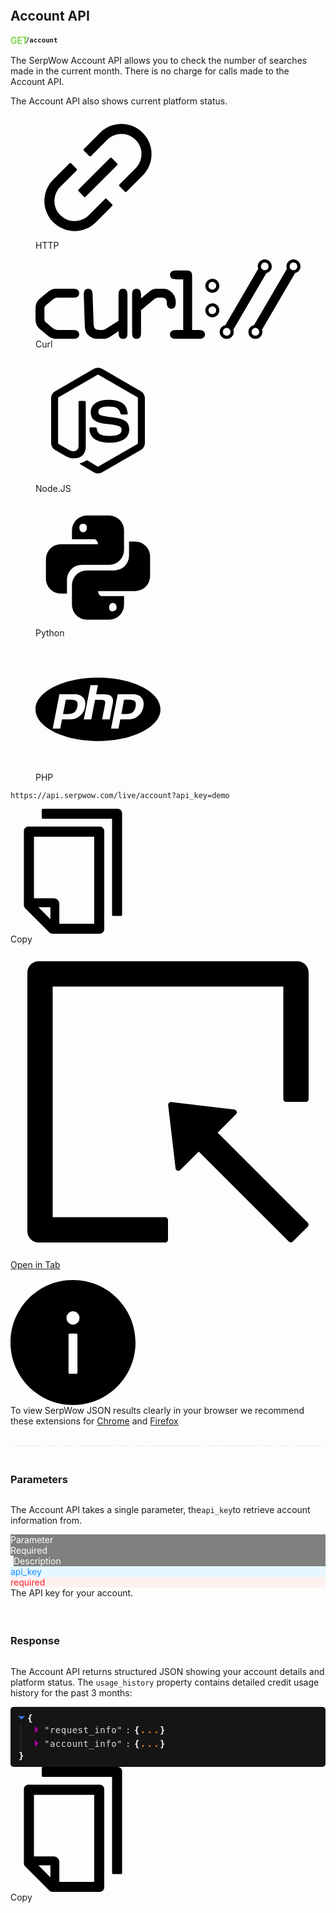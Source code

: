 <div class="documentation-main white col-lg-9 vc-one"><div class="fade-in visible" style="text-align: left;"><div style="padding-top: 30px; padding-bottom: 15px; border-bottom: 1px dashed rgb(232, 232, 232);"><div style="display: flex; justify-content: space-between;"><div><h2 id="accountapi">Account API</h2></div></div><div style="display: flex; margin-bottom: 15px;"><div style="align-self: center;"><div class="tag" style="background-color: rgb(246, 255, 237); color: rgb(82, 196, 26); border-color: rgb(183, 235, 143);">GET</div></div><div class="http-endpoint" style="align-self: center; font-size: 90%; margin-left: -4px; font-weight: bold;"><code>/account</code></div></div><div class="docwrap"><p>The SerpWow Account API allows you to check the number of searches made in the current month. There is no charge for calls made to the Account API.</p><p>The Account API also shows current platform status.</p><section class="codesample-tabs"><div class="image-list vc-one"><figure class="tab selected"><div><div><svg class="injected-svg" data-src="https://assets.api-cdn.com/serpwow/images/svg/icon-link.svg" height="200" p-id="1610" version="1.1" viewbox="64 64 896 896" width="200" xmlns="http://www.w3.org/2000/svg" xmlns:xlink="http://www.w3.org/1999/xlink">
<path d="M574 665.4a8.03 8.03 0 0 0-11.3 0L446.5 781.6c-53.8 53.8-144.6 59.5-204 0-59.5-59.5-53.8-150.2 0-204l116.2-116.2c3.1-3.1 3.1-8.2 0-11.3l-39.8-39.8a8.03 8.03 0 0 0-11.3 0L191.4 526.5c-84.6 84.6-84.6 221.5 0 306s221.5 84.6 306 0l116.2-116.2c3.1-3.1 3.1-8.2 0-11.3L574 665.4zm258.6-474c-84.6-84.6-221.5-84.6-306 0L410.3 307.6a8.03 8.03 0 0 0 0 11.3l39.7 39.7c3.1 3.1 8.2 3.1 11.3 0l116.2-116.2c53.8-53.8 144.6-59.5 204 0 59.5 59.5 53.8 150.2 0 204L665.3 562.6a8.03 8.03 0 0 0 0 11.3l39.8 39.8c3.1 3.1 8.2 3.1 11.3 0l116.2-116.2c84.5-84.6 84.5-221.5 0-306.1zM610.1 372.3a8.03 8.03 0 0 0-11.3 0L372.3 598.7a8.03 8.03 0 0 0 0 11.3l39.6 39.6c3.1 3.1 8.2 3.1 11.3 0l226.4-226.4c3.1-3.1 3.1-8.2 0-11.3l-39.5-39.6z"></path>
</svg></div></div><div>HTTP</div></figure><figure class="tab"><div><div><svg class="injected-svg" data-src="https://assets.api-cdn.com/serpwow/images/svg/logo-curl.svg" height="102.92578pt" id="svg4155" version="1.1" viewbox="0 0 343.05856 102.92578" width="343.05856pt" xmlns="http://www.w3.org/2000/svg" xmlns:cc="http://creativecommons.org/ns#" xmlns:dc="http://purl.org/dc/elements/1.1/" xmlns:rdf="http://www.w3.org/1999/02/22-rdf-syntax-ns#" xmlns:svg="http://www.w3.org/2000/svg" xmlns:xlink="http://www.w3.org/1999/xlink">
<metadata id="metadata4199">
<rdf:rdf>
<cc:work rdf:about="">
<dc:format>image/svg+xml</dc:format>
<dc:type rdf:resource="http://purl.org/dc/dcmitype/StillImage"></dc:type>
<dc:title></dc:title>
</cc:work>
</rdf:rdf>
</metadata>
<defs id="defs4157">
<g id="g4159">
<symbol id="glyph0-0" overflow="visible" style="overflow:visible">
<path d="m 73.359375,0 0,-84.171875 -60.125,0 0,84.171875 z m -9.625,-78.15625 L 43.296875,-47.5 22.84375,-78.15625 Z M 67.34375,-11.421875 46.890625,-42.09375 67.34375,-72.75 Z m -44.5,5.40625 20.453125,-30.65625 20.4375,30.65625 z M 19.234375,-72.75 39.6875,-42.09375 19.234375,-11.421875 Z m 0,0" id="path4162-8" style="stroke:none"></path>
</symbol>
<symbol id="glyph0-1" overflow="visible" style="overflow:visible">
<path d="m 15.03125,-26.8125 c 0,7.09375 1.328125,10.578125 6.859375,15.140625 l 8.53125,7.109375 C 35.828125,-0.125 38.59375,0 45.328125,0 l 18.28125,0 c 3.84375,0 7.9375,-0.84375 7.9375,-5.765625 0,-5.0625 -4.5625,-5.78125 -7.9375,-5.78125 l -20.3125,0 c -2.296875,0 -4.578125,-1.203125 -6.625,-2.890625 l -6.96875,-5.890625 c -1.8125,-1.4375 -3.125,-2.640625 -3.125,-4.921875 l 0,-14.3125 c 0,-2.28125 1.3125,-3.484375 3.125,-4.9375 l 6.96875,-5.890625 c 2.046875,-1.671875 4.328125,-2.875 6.625,-2.875 l 20.3125,0 c 3.375,0 7.9375,-0.734375 7.9375,-5.78125 0,-4.921875 -4.09375,-5.765625 -7.9375,-5.765625 l -18.28125,0 c -6.734375,0 -9.5,0.125 -14.90625,4.5625 l -8.53125,7.09375 C 16.359375,-48.578125 15.03125,-45.09375 15.03125,-38 Z m 0,0" id="path4165-9" style="stroke:none"></path>
</symbol>
<symbol id="glyph0-2" overflow="visible" style="overflow:visible">
<path d="m 71.546875,-56.875 c 0,-3.96875 -0.84375,-7.9375 -5.765625,-7.9375 -4.9375,0 -5.78125,3.96875 -5.78125,7.9375 L 60,-23.328125 43.046875,-12.625 c -1.078125,0.71875 -2.28125,1.078125 -3.609375,1.078125 l -3.84375,0 c -2.765625,0 -5.765625,-0.71875 -6.734375,-2.40625 -0.96875,-1.671875 -1.078125,-4.8125 -1.203125,-7.453125 L 26.453125,-56.875 c -0.125,-3.734375 -0.71875,-7.9375 -5.65625,-7.9375 -5.28125,0 -5.890625,4.453125 -5.765625,8.65625 l 1.203125,36.3125 c 0.234375,6.25 0.125,11.1875 5.296875,15.640625 C 25.375,-0.96875 28.984375,0 32.234375,0 l 8.53125,0 c 3.125,0 6.25,-1.4375 9.984375,-3.84375 l 9.375,-6.140625 0,1.921875 c 0,3.96875 0.84375,8.0625 5.765625,8.0625 6.140625,0 5.65625,-5.890625 5.65625,-8.53125 z m 0,0" id="path4168-10" style="stroke:none"></path>
</symbol>
<symbol id="glyph0-3" overflow="visible" style="overflow:visible">
<path d="m 15.03125,-7.9375 c 0,3.96875 0.84375,7.9375 5.765625,7.9375 4.9375,0 5.78125,-3.96875 5.78125,-7.9375 l 0,-29.21875 L 42.6875,-50.5 c 2.046875,-1.6875 3.609375,-2.765625 5.765625,-2.765625 l 3.375,0 c 2.765625,0 5.53125,0 6.96875,2.046875 C 60,-49.546875 60,-48.09375 60,-46.171875 c 0,3.71875 1.6875,7.09375 5.890625,7.09375 4.9375,0 5.65625,-4.09375 5.65625,-8.0625 0,-5.28125 -1.328125,-9.25 -5.171875,-13.109375 -3.125,-3.125 -6.84375,-4.5625 -11.296875,-4.5625 l -9.265625,0 c -3.609375,0 -6.96875,2.28125 -10.21875,4.921875 l -9.015625,7.46875 0,-4.703125 c 0,-3.84375 -1.203125,-7.6875 -5.78125,-7.6875 -5.28125,0 -5.765625,4.328125 -5.765625,8.53125 z m 0,0" id="path4171-11" style="stroke:none"></path>
</symbol>
<symbol id="glyph0-4" overflow="visible" style="overflow:visible">
<path d="m 49.296875,-80.5625 c 0,-6.859375 -1.921875,-8.0625 -8.53125,-8.0625 l -12.140625,0 c -3.859375,0 -7.9375,0.84375 -7.9375,5.765625 0,5.0625 4.5625,5.78125 7.9375,5.78125 l 9.140625,0 0,65.53125 -9.140625,0 c -3.859375,0 -7.9375,0.84375 -7.9375,5.78125 C 20.6875,-0.71875 25.25,0 28.625,0 l 29.328125,0 c 3.375,0 7.9375,-0.71875 7.9375,-5.765625 0,-4.9375 -4.078125,-5.78125 -7.9375,-5.78125 l -8.65625,0 z m 0,0" id="path4174-12" style="stroke:none"></path>
</symbol>
</g>
</defs>
<path d="m 333.97655,14.04297 c -2.74219,0 -4.96094,-2.22266 -4.96094,-4.96094 0,-2.74219 2.21875,-4.96094 4.96094,-4.96094 2.73828,0 4.96094,2.21875 4.96094,4.96094 0,2.73828 -2.22266,4.96094 -4.96094,4.96094 m -49.26953,84.76171 c -2.74219,0 -4.96094,-2.22265 -4.96094,-4.96093 0,-2.74219 2.21875,-4.96094 4.96094,-4.96094 2.73828,0 4.95703,2.21875 4.95703,4.96094 0,2.73828 -2.21875,4.96093 -4.95703,4.96093 M 333.97655,0 c -5.01563,0 -9.08203,4.0664 -9.08203,9.08203 0,1.07031 0.26953,2.0664 0.60937,3.01953 L 282.89842,85.125 c -4.11718,0.86328 -7.27343,4.34375 -7.27343,8.71875 0,5.01562 4.0664,9.08203 9.08203,9.08203 5.01172,0 9.07812,-4.06641 9.07812,-9.08203 0,-1.00782 -0.26953,-1.92969 -0.57031,-2.83594 l 42.82031,-73.26172 c 3.99219,-0.95703 7.02344,-4.37891 7.02344,-8.66406 C 343.05858,4.0664 338.99217,0 333.97655,0" id="path4177-13"></path>
<path d="m 296.81639,14.04297 c -2.74218,0 -4.96093,-2.22266 -4.96093,-4.96094 0,-2.74219 2.21875,-4.96094 4.96093,-4.96094 2.73828,0 4.95703,2.21875 4.95703,4.96094 0,2.73828 -2.21875,4.96094 -4.95703,4.96094 m -49.27343,84.76171 c -2.73829,0 -4.96094,-2.22265 -4.96094,-4.96093 0,-2.74219 2.22265,-4.96094 4.96094,-4.96094 2.74218,0 4.96093,2.21875 4.96093,4.96094 0,2.73828 -2.21875,4.96093 -4.96093,4.96093 M 296.81639,0 c -5.01953,0 -9.08203,4.0664 -9.08203,9.08203 0,1.07031 0.26953,2.0664 0.60938,3.01953 L 245.73827,85.125 c -4.1211,0.86328 -7.27735,4.34375 -7.27735,8.71875 0,5.01562 4.06641,9.08203 9.08204,9.08203 5.01562,0 9.08203,-4.06641 9.08203,-9.08203 0,-1.00782 -0.26953,-1.92969 -0.57032,-2.83594 l 42.82032,-73.26172 c 3.99218,-0.95703 7.02343,-4.37891 7.02343,-8.66406 C 305.89842,4.0664 301.82811,0 296.81639,0" id="path4179-14"></path>
<path d="m 228.95702,29.22656 c 2.73828,0 4.96094,2.22266 4.96094,4.96094 0,2.73828 -2.22266,4.96093 -4.96094,4.96093 -2.74219,0 -4.96094,-2.22265 -4.96094,-4.96093 0,-2.73828 2.21875,-4.96094 4.96094,-4.96094 m 0,14.04297 c 5.01562,0 9.08203,-4.06641 9.08203,-9.08203 0,-1.00391 -0.27344,-1.92969 -0.57422,-2.83594 -1.20312,-3.60547 -4.5,-6.24609 -8.50781,-6.24609 -0.64063,0 -1.20313,0.23828 -1.8086,0.36718 -4.11718,0.85938 -7.27343,4.33985 -7.27343,8.71485 0,5.01562 4.0664,9.08203 9.08203,9.08203" id="path4181-15"></path>
<path d="m 223.99608,65.92187 c 0,-2.74219 2.22266,-4.96094 4.96094,-4.96094 2.73828,0 4.96094,2.21875 4.96094,4.96094 0,2.73828 -2.22266,4.95703 -4.96094,4.95703 -2.73828,0 -4.96094,-2.21875 -4.96094,-4.95703 m 14.04297,0 c 0,-1.00781 -0.27344,-1.92969 -0.57422,-2.83594 -1.20312,-3.60546 -4.49609,-6.24609 -8.50781,-6.24609 -0.64063,0 -1.20313,0.23828 -1.8086,0.36328 -4.11718,0.86328 -7.27343,4.34375 -7.27343,8.71875 0,5.01172 4.0664,9.08203 9.08203,9.08203 5.01562,0 9.08203,-4.07031 9.08203,-9.08203" id="path4183-16"></path>
<use height="100%" id="use4187" transform="translate(-86.210953,-184.05469)" width="100%" x="71.179703" xlink:href="#glyph0-1" y="286.97659"></use>
<use height="100%" id="use4189" transform="translate(-86.210953,-184.05469)" width="100%" x="133.71095" xlink:href="#glyph0-2" y="286.97659"></use>
<use height="100%" id="use4193" transform="translate(-86.210953,-184.05469)" width="100%" x="196.2422" xlink:href="#glyph0-3" y="286.97659"></use>
<use height="100%" id="use4195" transform="translate(-86.210953,-184.05469)" width="100%" x="239.65331" xlink:href="#glyph0-4" y="286.97659"></use>
</svg></div></div>Curl</figure><figure class="tab"><div><div><svg class="icon injected-svg" data-src="https://assets.api-cdn.com/serpwow/images/svg/language-nodejs.svg" height="200" p-id="2164" style="" t="1548686612958" version="1.1" viewbox="0 0 1024 1024" width="200" xmlns="http://www.w3.org/2000/svg" xmlns:xlink="http://www.w3.org/1999/xlink"><defs><style type="text/css"></style></defs><path d="M512 78.933333c-11.52 0-23.466667 2.986667-33.28 8.533334l-317.44 183.466666c-20.48 11.946667-33.28 34.133333-33.28 58.026667v366.08c0 23.893333 12.8 46.08 33.28 58.026667l83.2 47.786666c40.533333 19.626667 54.186667 20.053333 72.96 20.053334 59.733333 0 94.293333-36.266667 94.293333-99.413334V360.106667c0-5.12-4.266667-9.386667-9.386666-9.386667H362.666667c-5.546667 0-9.813333 4.266667-9.813334 9.386667v361.386666c0 28.16-29.013333 55.893333-75.52 32.426667L189.866667 704a11.093333 11.093333 0 0 1-4.693334-8.96V328.96c0-3.84 1.706667-7.253333 4.693334-8.96l317.44-183.04c2.56-1.706667 6.826667-1.706667 9.386666 0l317.44 183.04c2.986667 1.706667 4.693333 5.12 4.693334 8.96v366.08c0 3.413333-1.706667 6.826667-4.693334 8.96l-317.44 183.04c-2.56 1.706667-6.826667 1.706667-9.813333 0L426.666667 838.4c-3.413333-1.28-6.826667-1.706667-8.96-0.426667-22.613333 12.8-26.88 15.36-47.786667 21.76-5.12 1.706667-13.226667 4.693333 2.986667 13.653334l105.813333 62.72c10.24 5.973333 21.333333 8.96 33.28 8.96s23.04-2.986667 33.28-8.96l317.44-183.04c20.48-11.946667 33.28-34.133333 33.28-58.026667V328.96c0-23.893333-12.8-46.08-33.28-58.026667l-317.44-183.466666c-9.813333-5.546667-21.333333-8.533333-33.28-8.533334M597.333333 341.333333c-90.453333 0-144.64 37.973333-144.64 101.973334 0 68.693333 53.76 88.746667 140.8 97.28 103.68 10.24 111.786667 25.6 111.786667 46.08 0 35.413333-28.586667 50.346667-95.146667 50.346666-84.48 0-102.4-20.906667-108.8-62.72a9.642667 9.642667 0 0 0-9.386666-7.68h-40.96c-5.12 0-8.96 3.84-8.96 9.386667 0 52.906667 29.013333 116.906667 168.106666 116.906667 100.266667 0 157.866667-39.68 157.866667-108.8 0-68.693333-46.08-86.613333-143.786667-99.84-98.56-12.8-108.373333-19.626667-108.373333-42.666667 0-19.2 8.533333-44.8 81.493333-44.8 64 0 89.173333 14.08 98.986667 58.026667 0.853333 4.266667 4.693333 7.253333 8.96 7.253333h41.386667c2.133333 0 4.693333-0.853333 6.4-2.986667 1.706667-1.706667 2.986667-4.266667 2.133333-6.826666C749.226667 376.32 698.88 341.333333 597.333333 341.333333z" fill="" p-id="2165"></path></svg></div></div>Node.JS</figure><figure class="tab"><div><div><svg class="icon injected-svg" data-src="https://assets.api-cdn.com/serpwow/images/svg/language-python.svg" height="200" p-id="1472" style="" t="1548685939551" version="1.1" viewbox="0 0 1024 1024" width="200" xmlns="http://www.w3.org/2000/svg" xmlns:xlink="http://www.w3.org/1999/xlink"><defs><style type="text/css"></style></defs><path d="M816.64 320A122.026667 122.026667 0 0 1 938.666667 442.026667v161.28A122.026667 122.026667 0 0 1 816.64 725.333333H512c0 16.64 13.653333 40.96 30.293333 40.96H725.333333v71.68a122.026667 122.026667 0 0 1-122.026666 122.026667H420.693333A122.026667 122.026667 0 0 1 298.666667 837.973333v-160a121.6 121.6 0 0 1 122.026666-121.6h224a121.6 121.6 0 0 0 121.6-122.026666V320h50.346667m-182.613333 503.04c-17.066667 0-30.72 12.8-30.72 37.973333 0 25.173333 13.653333 30.293333 30.72 30.293334a30.293333 30.293333 0 0 0 30.293333-30.293334c0-25.173333-13.653333-37.973333-30.293333-37.973333m-426.666667-76.373333A122.026667 122.026667 0 0 1 85.333333 624.64v-161.28A122.026667 122.026667 0 0 1 207.36 341.333333H512c0-16.64-13.653333-40.96-30.293333-40.96H298.666667V228.693333A122.026667 122.026667 0 0 1 420.693333 106.666667h182.613334A122.026667 122.026667 0 0 1 725.333333 228.693333v160a121.6 121.6 0 0 1-122.026666 121.6H379.306667a121.6 121.6 0 0 0-121.6 122.026667v114.346667H207.36M389.973333 243.626667c17.066667 0 30.72-12.8 30.72-37.973334 0-25.173333-13.653333-30.293333-30.72-30.293333-16.64 0-30.293333 5.12-30.293333 30.293333s13.653333 37.973333 30.293333 37.973334z" fill="" p-id="1473"></path></svg></div></div>Python</figure><figure class="tab"><div><div><svg class="icon injected-svg" data-src="https://assets.api-cdn.com/serpwow/images/svg/language-php.svg" height="200" p-id="1610" style="" t="1548686577417" version="1.1" viewbox="0 0 1024 1024" width="200" xmlns="http://www.w3.org/2000/svg" xmlns:xlink="http://www.w3.org/1999/xlink"><defs><style type="text/css"></style></defs><path d="M512 771.413333C229.12 771.413333 0 655.36 0 512 0 368.64 229.12 252.586667 512 252.586667 794.88 252.586667 1024 368.64 1024 512 1024 655.36 794.88 771.413333 512 771.413333M290.56 432.213333C313.6 432.213333 329.386667 436.48 337.066667 445.44 344.746667 453.973333 346.453333 469.333333 342.613333 489.386667 338.346667 512 330.24 526.506667 317.866667 535.893333 305.92 545.28 287.573333 549.973333 262.826667 549.973333L225.706667 549.973333 248.32 432.213333 290.56 432.213333M141.226667 669.013333 202.666667 669.013333 217.173333 594.346667 269.653333 594.346667C292.693333 594.346667 311.466667 591.786667 326.4 587.093333 341.333333 581.973333 354.986667 573.866667 367.36 562.346667 377.6 552.96 385.706667 542.72 392.106667 531.2 398.506667 520.106667 403.2 507.306667 405.333333 493.653333 412.16 460.373333 407.466667 434.346667 391.253333 416 374.613333 397.226667 349.013333 388.266667 313.6 388.266667L195.84 388.266667 141.226667 669.013333M450.56 313.6 395.946667 594.346667 456.533333 594.346667 488.106667 433.493333 536.746667 433.493333C552.106667 433.493333 562.346667 436.053333 567.04 441.173333 571.733333 446.293333 572.586667 455.68 570.026667 469.333333L545.706667 594.346667 607.573333 594.346667 632.746667 463.36C638.293333 436.906667 634.026667 417.706667 621.226667 405.333333 608.426667 393.813333 584.96 388.266667 550.826667 388.266667L496.64 388.266667 512 313.6 450.56 313.6M768 432.213333C791.466667 432.213333 806.826667 436.48 814.506667 445.44 822.186667 453.973333 823.893333 469.333333 820.053333 489.386667 815.786667 512 807.68 526.506667 795.733333 535.893333 783.36 545.28 765.013333 549.973333 740.266667 549.973333L704 549.973333 725.333333 432.213333 768 432.213333M618.666667 669.013333 680.106667 669.013333 694.613333 594.346667 746.666667 594.346667C770.133333 594.346667 789.333333 591.786667 804.266667 587.093333 819.2 581.973333 832 573.866667 844.8 562.346667 855.04 552.96 863.573333 542.72 869.546667 531.2 875.946667 520.106667 880.64 507.306667 883.2 493.653333 889.6 460.373333 884.906667 434.346667 868.693333 416 853.333333 397.226667 826.453333 388.266667 791.04 388.266667L673.706667 388.266667 618.666667 669.013333Z" p-id="1611"></path></svg></div></div>PHP</figure></div><div><div><div class="codesample-wrapper vc-one" style="border-top-left-radius: 0px;"><pre class="vc-one language-markup" tabindex="0"><code class="language-markup">https://api.serpwow.com/live/account?api_key=demo</code></pre></div><div class="codesample-options vc-one"><a style="margin-right: 12px;"><div class="codesample-options-inner"><div><div style="display: block;"><div><svg class="injected-svg" data-src="https://apiimages.imgix.net/serpwow/images/svg/icon-copy.svg" height="200" version="1.1" viewbox="64 64 896 896" width="200" xmlns="http://www.w3.org/2000/svg" xmlns:xlink="http://www.w3.org/1999/xlink">
<path d="M832 64H296c-4.4 0-8 3.6-8 8v56c0 4.4 3.6 8 8 8h496v688c0 4.4 3.6 8 8 8h56c4.4 0 8-3.6 8-8V96c0-17.7-14.3-32-32-32zM704 192H192c-17.7 0-32 14.3-32 32v530.7c0 8.5 3.4 16.6 9.4 22.6l173.3 173.3c2.2 2.2 4.7 4 7.4 5.5v1.9h4.2c3.5 1.3 7.2 2 11 2H704c17.7 0 32-14.3 32-32V224c0-17.7-14.3-32-32-32zM350 856.2L263.9 770H350v86.2zM664 888H414V746c0-22.1-17.9-40-40-40H232V264h432v624z"></path>
</svg></div></div><div style="display: none;"><div><svg class="injected-svg" data-src="https://apiimages.imgix.net/serpwow/images/svg/icon-check-circle.svg" height="200" version="1.1" viewbox="64 64 896 896" width="200" xmlns="http://www.w3.org/2000/svg" xmlns:xlink="http://www.w3.org/1999/xlink">
<path d="M699 353h-46.9c-10.2 0-19.9 4.9-25.9 13.3L469 584.3l-71.2-98.8c-6-8.3-15.6-13.3-25.9-13.3H325c-6.5 0-10.3 7.4-6.5 12.7l124.6 172.8a31.8 31.8 0 0 0 51.7 0l210.6-292c3.9-5.3.1-12.7-6.4-12.7z"></path>
<path d="M512 64C264.6 64 64 264.6 64 512s200.6 448 448 448 448-200.6 448-448S759.4 64 512 64zm0 820c-205.4 0-372-166.6-372-372s166.6-372 372-372 372 166.6 372 372-166.6 372-372 372z"></path>
</svg></div></div></div><div>Copy</div></div></a><a href="https://api.serpwow.com/live/account?api_key=demo" style="margin-right: 12px;" target="_blank"><div class="codesample-options-inner"><div><div><div><svg class="injected-svg" data-src="https://apiimages.imgix.net/serpwow/images/svg/icon-select.svg" version="1.1" viewbox="64 64 896 896" xmlns="http://www.w3.org/2000/svg" xmlns:xlink="http://www.w3.org/1999/xlink">
<path d="M880 112H144c-17.7 0-32 14.3-32 32v736c0 17.7 14.3 32 32 32h360c4.4 0 8-3.6 8-8v-56c0-4.4-3.6-8-8-8H184V184h656v320c0 4.4 3.6 8 8 8h56c4.4 0 8-3.6 8-8V144c0-17.7-14.3-32-32-32zM653.3 599.4l52.2-52.2a8.01 8.01 0 0 0-4.7-13.6l-179.4-21c-5.1-.6-9.5 3.7-8.9 8.9l21 179.4c.8 6.6 8.9 9.4 13.6 4.7l52.4-52.4 256.2 256.2c3.1 3.1 8.2 3.1 11.3 0l42.4-42.4c3.1-3.1 3.1-8.2 0-11.3L653.3 599.4z"></path>
</svg></div></div></div><div>Open in Tab</div></div></a></div></div><div class="alertbar info" style="margin-bottom: 16px; margin-top: 16px; width: 100%;"><div class="alertbar-icon"><div><div><svg class="injected-svg" data-src="https://apiimages.imgix.net/serpwow/images/svg/icon-info.svg" height="200" version="1.1" viewbox="64 64 896 896" width="200" xmlns="http://www.w3.org/2000/svg" xmlns:xlink="http://www.w3.org/1999/xlink">
<path d="M512 64C264.6 64 64 264.6 64 512s200.6 448 448 448 448-200.6 448-448S759.4 64 512 64zm32 664c0 4.4-3.6 8-8 8h-48c-4.4 0-8-3.6-8-8V456c0-4.4 3.6-8 8-8h48c4.4 0 8 3.6 8 8v272zm-32-344a48.01 48.01 0 0 1 0-96 48.01 48.01 0 0 1 0 96z"></path>
</svg></div></div></div><div class="alertbar-message"><div>To view SerpWow JSON results clearly in your browser we recommend these extensions for <a href="https://chrome.google.com/webstore/detail/jsonview/chklaanhfefbnpoihckbnefhakgolnmc" rel="noopener noreferrer" target="_blank">Chrome</a> and <a href="https://addons.mozilla.org/en-GB/firefox/addon/jsonview/" rel="noopener noreferrer" target="_blank">Firefox</a></div></div></div></div></section></div></div><div style="padding-top: 20px; padding-bottom: 15px;"><div style="display: flex; justify-content: space-between;"><div><h3 id="parameters">Parameters</h3></div></div><div class="docwrap"><p>The Account API takes a single parameter, the<code>api_key</code>to retrieve account information from.</p><div class="doctable-row-header"><div class="param"><div class="tag" style="background-color: gray; color: white; border-color: gray;">Parameter</div></div><div class="required"><div class="tag" style="background-color: gray; color: white; border-color: gray;">Required</div></div><div style="margin-left: 5px;"><div class="tag" style="background-color: gray; color: white; border-color: gray;">Description</div></div></div><div class="doctable-row"><div class="param"><div class="tag" style="background-color: rgb(230, 247, 255); color: rgb(24, 144, 255); border-color: rgb(145, 213, 255);">api_key</div></div><div class="required"><div class="tag" style="background-color: rgb(255, 241, 240); color: rgb(245, 34, 45); border-color: rgb(255, 163, 158);">required</div></div><div class="desc">The API key for your account.</div></div></div></div><div style="padding-top: 20px;"><div style="display: flex; justify-content: space-between;"><div><h3 id="response">Response</h3></div></div><div class="docwrap"><p>The Account API returns structured JSON showing your account details and platform status. The <code>usage_history</code> property contains detailed credit usage history for the past 3 months:</p><section class="codesample-tabs"><div class="image-list vc-one"></div><div><div><div class="codesample-wrapper vc-one"><div class="react-json-view" style="font-family: monospace; cursor: default; background-color: rgb(21, 21, 21); position: relative; padding: 10px; border-radius: 5px; word-break: break-all;"><div class="pretty-json-container object-container"><div class="object-content"><div class="object-key-val"><span><span style="display: inline-block; cursor: pointer;"><div class="icon-container" style="display: inline-block; width: 17px;"><span class="expanded-icon"><svg fill="currentColor" style="vertical-align: top; color: rgb(55, 119, 230); height: 1em; width: 1em; padding-left: 2px;" viewbox="0 0 15 15"><path d="M0 5l6 6 6-6z"></path></svg></span></div><span></span><span style="display: inline-block; cursor: pointer; font-weight: bold; color: rgb(255, 255, 255);">{</span></span><div class="object-meta-data" style="display: inline-block; padding: 0px 0px 0px 10px;"></div></span><div class="pushed-content object-container"><div class="object-content" style="margin-left: 6px;"><div class="object-key-val" style="padding: 3px 5px 3px 20px; border-left: 1px solid rgb(48, 48, 48);"><span><span style="display: inline-block; cursor: pointer;"><div class="icon-container" style="display: inline-block; width: 17px;"><span class="collapsed-icon"><svg fill="currentColor" style="vertical-align: top; color: rgb(173, 0, 161); height: 1em; width: 1em; padding-left: 2px;" viewbox="0 0 15 15"><path d="M0 14l6-6-6-6z"></path></svg></span></div><span style="display: inline-block; color: rgb(255, 255, 255); letter-spacing: 0.5px; vertical-align: top; opacity: 0.85;"><span class="object-key"><span style="vertical-align: top;">"</span><span>request_info</span><span style="vertical-align: top;">"</span></span><span style="display: inline-block; margin: 0px 5px; color: rgb(255, 255, 255); vertical-align: top;">:</span></span><span style="display: inline-block; cursor: pointer; font-weight: bold; color: rgb(255, 255, 255);">{</span></span></span><div class="node-ellipsis" style="display: inline-block; color: rgb(253, 137, 0); font-size: 18px; line-height: 10px; cursor: pointer;">...</div><span class="brace-row"><span style="display: inline-block; cursor: pointer; font-weight: bold; color: rgb(255, 255, 255); padding-left: 0px;">}</span><div class="object-meta-data" style="display: inline-block; padding: 0px 0px 0px 10px;"></div></span></div><div class="object-key-val" style="padding: 3px 5px 3px 20px; border-left: 1px solid rgb(48, 48, 48);"><span><span style="display: inline-block; cursor: pointer;"><div class="icon-container" style="display: inline-block; width: 17px;"><span class="collapsed-icon"><svg fill="currentColor" style="vertical-align: top; color: rgb(173, 0, 161); height: 1em; width: 1em; padding-left: 2px;" viewbox="0 0 15 15"><path d="M0 14l6-6-6-6z"></path></svg></span></div><span style="display: inline-block; color: rgb(255, 255, 255); letter-spacing: 0.5px; vertical-align: top; opacity: 0.85;"><span class="object-key"><span style="vertical-align: top;">"</span><span>account_info</span><span style="vertical-align: top;">"</span></span><span style="display: inline-block; margin: 0px 5px; color: rgb(255, 255, 255); vertical-align: top;">:</span></span><span style="display: inline-block; cursor: pointer; font-weight: bold; color: rgb(255, 255, 255);">{</span></span></span><div class="node-ellipsis" style="display: inline-block; color: rgb(253, 137, 0); font-size: 18px; line-height: 10px; cursor: pointer;">...</div><span class="brace-row"><span style="display: inline-block; cursor: pointer; font-weight: bold; color: rgb(255, 255, 255); padding-left: 0px;">}</span><div class="object-meta-data" style="display: inline-block; padding: 0px 0px 0px 10px;"></div></span></div></div></div><span class="brace-row"><span style="display: inline-block; cursor: pointer; font-weight: bold; color: rgb(255, 255, 255); padding-left: 3px;">}</span></span></div></div></div></div></div><div class="codesample-options vc-one"><a style="margin-right: 12px;"><div class="codesample-options-inner"><div><div style="display: block;"><div><svg class="injected-svg" data-src="https://apiimages.imgix.net/serpwow/images/svg/icon-copy.svg" height="200" version="1.1" viewbox="64 64 896 896" width="200" xmlns="http://www.w3.org/2000/svg" xmlns:xlink="http://www.w3.org/1999/xlink">
<path d="M832 64H296c-4.4 0-8 3.6-8 8v56c0 4.4 3.6 8 8 8h496v688c0 4.4 3.6 8 8 8h56c4.4 0 8-3.6 8-8V96c0-17.7-14.3-32-32-32zM704 192H192c-17.7 0-32 14.3-32 32v530.7c0 8.5 3.4 16.6 9.4 22.6l173.3 173.3c2.2 2.2 4.7 4 7.4 5.5v1.9h4.2c3.5 1.3 7.2 2 11 2H704c17.7 0 32-14.3 32-32V224c0-17.7-14.3-32-32-32zM350 856.2L263.9 770H350v86.2zM664 888H414V746c0-22.1-17.9-40-40-40H232V264h432v624z"></path>
</svg></div></div><div style="display: none;"><div><svg class="injected-svg" data-src="https://apiimages.imgix.net/serpwow/images/svg/icon-check-circle.svg" height="200" version="1.1" viewbox="64 64 896 896" width="200" xmlns="http://www.w3.org/2000/svg" xmlns:xlink="http://www.w3.org/1999/xlink">
<path d="M699 353h-46.9c-10.2 0-19.9 4.9-25.9 13.3L469 584.3l-71.2-98.8c-6-8.3-15.6-13.3-25.9-13.3H325c-6.5 0-10.3 7.4-6.5 12.7l124.6 172.8a31.8 31.8 0 0 0 51.7 0l210.6-292c3.9-5.3.1-12.7-6.4-12.7z"></path>
<path d="M512 64C264.6 64 64 264.6 64 512s200.6 448 448 448 448-200.6 448-448S759.4 64 512 64zm0 820c-205.4 0-372-166.6-372-372s166.6-372 372-372 372 166.6 372 372-166.6 372-372 372z"></path>
</svg></div></div></div><div>Copy</div></div></a></div></div></div></section></div></div></div></div>